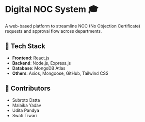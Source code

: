 # Digital NOC System 🎓

A web-based platform to streamline NOC (No Objection Certificate) requests and approval flow across departments.

## 🚀 Tech Stack
- **Frontend**: React.js
- **Backend**: Node.js, Express.js
- **Database**: MongoDB Atlas
- **Others**: Axios, Mongoose, GitHub, Tailwind CSS

## 👥 Contributors
- Subroto Datta
- Malaika Yadav
- Udita Pandya
- Swati Tiwari
